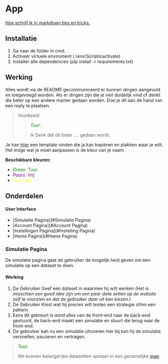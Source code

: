 # App

[Hoe schrijf ik in markdown tips en tricks.](https://www.markdownguide.org/basic-syntax/)

## Installatie
1. Ga naar de folder in cmd.
2. Activeer virtuele enviroment (.\env\Scripts\activate)
3. Installer alle dependencies (pip install -r requirements.txt)


## Werking
Alles wordt via de README gecommuniceerd er kunnen dingen aangevuld en toegevoegd worden.
Als er dingen zijn die je niet duidelijk vind of denkt die beter op een andere manier gedaan worden.
Doe je dit aan de hand van een reply te plaatsen.

> *Voorbeeld*
> > <span style="color:Green">*Tuur*.
> >
> > Ik Denk dat dit beter .... gedaan wordt.

Je kan [Hier](template_reply.md) een template vinden die ja kan kopiëren en plakken waar je wilt.
Het enige wat je moet aanpassen is de kleur van je naam.

__Beschikbare kleuren:__

- <span style="color:Green">*Groen*. Tuur
- <span style="color:Purple">*Paars*. Vrij
- <span style="color:yellow">*Geel*. Vrij

## Onderdelen


#### User Interface

- [Simulatie Pagina](#Simulatie Pagina)
- [Account Pagina](#Account Pagina)
- [Instellingen Pagina](#Instelling Pagina)
- [Home Pagina](#Home Pagina)


### Simulatie Pagina

De simulatie pagina gaat de gebruiker de mogelijk heid geven om een simulatie op een dataset te doen.

#### Werking

1. De Gebruiker Geef een dataset in waarmee hij wilt werken *(Het is misschien een goed idee zijn
om een paar data setten op de website zelf te voorzien en dat de gebruiker daar uit kan kiezen.)*
2. De Gebruiker Kiest wat hij precies wilt testen een strategie of/en een pattern.
3. Eens dit gebreurt is word alles van de front-end naar de back-end gestuurd, de back-end maakt een
simulatie en stuurt die terug naar de front-end.
4. De gebruiker kan nu een simulatie uitvoeren hier bij kan hij de simulatie versnellen, pauzeren en vertragen.

> <span style="color:Green">*Tuur*.
>
> We kunnen belangerijke datasetten opslaan in een gezamelijke [map](Data).

